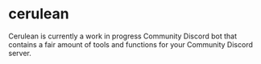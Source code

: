 # cerulean
Cerulean is currently a work in progress Community Discord bot that contains a fair amount of tools and functions for your Community Discord server.
